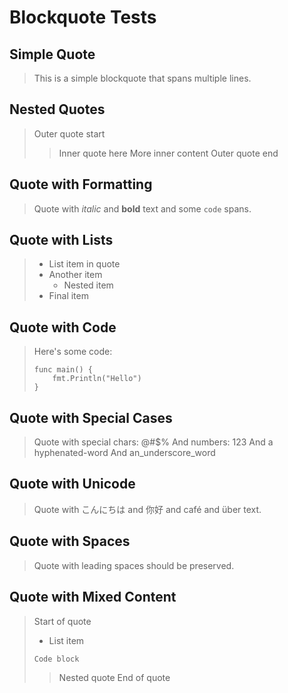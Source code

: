 # Blockquote Tests

## Simple Quote
> This is a simple
> blockquote that spans
> multiple lines.

## Nested Quotes
> Outer quote start
> > Inner quote here
> > More inner content
> Outer quote end

## Quote with Formatting
> Quote with *italic*
> and **bold** text and
> some `code` spans.

## Quote with Lists
> * List item in quote
> * Another item
>   * Nested item
> * Final item

## Quote with Code
> Here's some code:
> ```
> func main() {
>     fmt.Println("Hello")
> }
> ```

## Quote with Special Cases
> Quote with special chars: @#$%
> And numbers: 123
> And a hyphenated-word
> And an_underscore_word

## Quote with Unicode
> Quote with こんにちは
> and 你好 and café
> and über text.

## Quote with Spaces
>    Quote with leading
>    spaces should be
>    preserved.

## Quote with Mixed Content
> Start of quote
> * List item
> ```
> Code block
> ```
> > Nested quote
> End of quote
